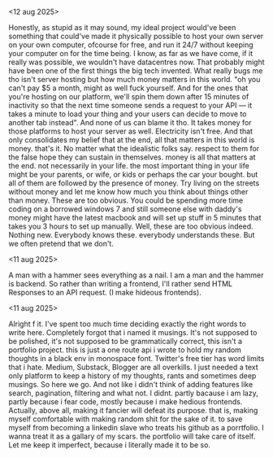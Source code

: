 <12 aug 2025>

Honestly, as stupid as it may sound, my ideal project would've been something that could've made it physically possible to host your own server on your own computer, ofcourse for free, and run it 24/7 without keeping your computer on for the time being. I know, as far as we have come, if it really was possible, we wouldn't have datacentres now. That probably might have been one of the first things the big tech invented. What really bugs me tho isn't server hosting but how much money matters in this world. "oh you can't pay $5 a month, might as well fuck yourself. And for the ones that you're hosting on our platform, we'll spin them down after 15 minutes of inactivity so that the next time someone sends a request to your API — it takes a minute to load your thing and your users can decide to move to another tab instead". And none of us can blame it tho. It takes money for those platforms to host your server as well. Electricity isn't free. And that only consolidates my belief that at the end, all that matters in this world is money. that's it. No matter what the idealistic folks say. respect to them for the false hope they can sustain in themselves. money is all that matters at the end. not necessarily in your life. the most important thing in your life might be your parents, or wife, or kids or perhaps the car your bought. but all of them are followed by the presence of money. Try living on the streets without money and let me know how much you think about things other than money. These are too obvious. You could be spending more time coding on a borrowed windows 7 and still someone else with daddy's money might have the latest macbook and will set up stuff in 5 minutes that takes you 3 hours to set up manually. Well, these are too obvious indeed. Nothing new. Everybody knows these. everybody understands these. But we often pretend that we don't. 

<11 aug 2025>

A man with a hammer sees everything as a nail. I am a man and the hammer is backend. So rather than writing a frontend, I'll rather send HTML Responses to an API request. (I make hideous frontends).

<11 aug 2025>

Alright f it. I've spent too much time deciding exactly the right words to write here. Completely forgot that i named it musings. It's not supposed to be polished, it's not supposed to be grammatically correct, this isn't a portfolio project. this is just a one route api i wrote to hold my random thoughts in a black env in monospace font. Twitter's free tier has word limits that i hate. Medium, Substack, Blogger are all overkills. I just needed a text only platform to keep a history of my thoughts, rants and sometimes deep musings. So here we go. And not like i didn't think of adding features like search, pagination, filtering and what not. I didnt. partly bacause i am lazy, partly because i fear code, mostly because i make hedious frontends. Actually, above all, making it fancier will defeat its purpose. that is, making myself comfortable with making random shit for the sake of it. to save myself from becoming a linkedin slave who treats his github as a porrtfolio. I wanna treat it as a gallary of my scars. the portfolio will take care of itself. Let me keep it imperfect, because i literally made it to be so.

